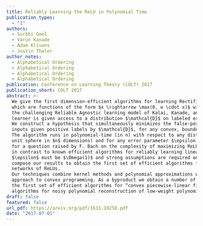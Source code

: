 ```yaml
---
title: Reliably Learning the ReLU in Polynomial Time
publication_types:
  - "1"
authors:
  - Surbhi Goel
  - Varun Kanade
  - Adam Klivans
  - Justin Thaler
author_notes:
  - Alphabetical Ordering
  - Alphabetical Ordering
  - Alphabetical Ordering
  - Alphabetical Ordering
publication: Conference on Learning Theory (COLT) 2017
publication_short: COLT 2017
abstract: >-
  We give the first dimension-efficient algorithms for learning Rectified Linear Units (ReLUs),
  which are functions of the form $x \rightarrow \max(0, w \cdot x)$ with $w \in S^{n−1}$. Our algorithm works in
  the challenging Reliable Agnostic learning model of Kalai, Kanade, and Mansour [18] where the
  learner is given access to a distribution $\mathcal{D}$ on labeled examples but the labeling may be arbitrary.
  We construct a hypothesis that simultaneously minimizes the false-positive rate and the loss on
  inputs given positive labels by $\mathcal{D}$, for any convex, bounded, and Lipschitz loss function.
  The algorithm runs in polynomial-time (in n) with respect to any distribution on $S^{n−1}$ (the
  unit sphere in $n$ dimensions) and for any error parameter $\epsilon = \Omega(1/ \log n)$ (this yields a PTAS
  for a question raised by F. Bach on the complexity of maximizing ReLUs). These results are
  in contrast to known efficient algorithms for reliably learning linear threshold functions, where
  $\epsilon$ must be $\Omega(1)$ and strong assumptions are required on the marginal distribution. We can
  compose our results to obtain the first set of efficient algorithms for learning constant-depth
  networks of ReLUs.
  Our techniques combine kernel methods and polynomial approximations with a “dual-loss”
  approach to convex programming. As a byproduct we obtain a number of applications including
  the first set of efficient algorithms for “convex piecewise-linear fitting” and the first efficient
  algorithms for noisy polynomial reconstruction of low-weight polynomials on the unit sphere.
draft: false
featured: false
url_pdf: https://arxiv.org/pdf/1611.10258.pdf
date: "2017-07-01"
---
```

